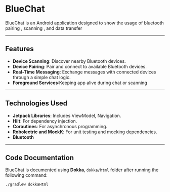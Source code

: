# BlueChat

BlueChat is an Android application designed to show the usage of bluetooth pairing , scanning , and
data transfer

---

## Features

- **Device Scanning**: Discover nearby Bluetooth devices.
- **Device Pairing**: Pair and connect to available Bluetooth devices.
- **Real-Time Messaging**: Exchange messages with connected devices through a simple chat logic.
- **Foreground Services**:Keeping app alive during chat or scanning

---

## Technologies Used

- **Jetpack Libraries**: Includes ViewModel, Navigation.
- **Hilt**: For dependency injection.
- **Coroutines**: For asynchronous programming.
- **Robolectric and MockK**: For unit testing and mocking dependencies.
- **Bluetooth**

---

## Code Documentation

BlueChat is documented using **Dokka**, `dokka/html` folder after running the following
command:

```bash
./gradlew dokkaHtml